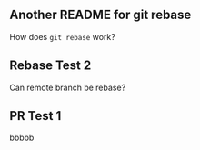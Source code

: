 ## Another README for git rebase
How does `git rebase` work?


## Rebase Test 2
Can remote branch be rebase?

## PR Test 1
bbbbb